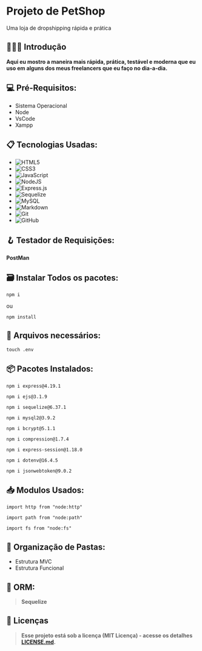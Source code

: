 # Projeto de PetShop
Uma loja de dropshipping rápida e prática 

## 👨🏾‍🏫 Introdução

**Aqui eu mostro a maneira mais rápida, prática, testável e moderna que eu uso em alguns dos meus freelancers que eu faço no dia-a-dia.**

## 💻 Pré-Requisitos: 

* Sistema Operacional
* Node
* VsCode
* Xampp

## 📋 Tecnologias Usadas:

* ![HTML5](https://img.shields.io/badge/html5-%23E34F26.svg?style=for-the-badge&logo=html5&logoColor=white)
* ![CSS3](https://img.shields.io/badge/css3-%231572B6.svg?style=for-the-badge&logo=css3&logoColor=white)
* ![JavaScript](https://img.shields.io/badge/javascript-%23323330.svg?style=for-the-badge&logo=javascript&logoColor=%23F7DF1E)
* ![NodeJS](https://img.shields.io/badge/node.js-6DA55F?style=for-the-badge&logo=node.js&logoColor=white)
* ![Express.js](https://img.shields.io/badge/express.js-%23404d59.svg?style=for-the-badge&logo=express&logoColor=%2361DAFB)
* ![Sequelize](https://img.shields.io/badge/Sequelize-52B0E7?style=for-the-badge&logo=Sequelize&logoColor=white)
* ![MySQL](https://img.shields.io/badge/mysql-4479A1.svg?style=for-the-badge&logo=mysql&logoColor=white)
* ![Markdown](https://img.shields.io/badge/markdown-%23000000.svg?style=for-the-badge&logo=markdown&logoColor=white)
* ![Git](https://img.shields.io/badge/git-%23F05033.svg?style=for-the-badge&logo=git&logoColor=white)
* ![GitHub](https://img.shields.io/badge/github-%23121011.svg?style=for-the-badge&logo=github&logoColor=white)


## 🪝 Testador de Requisições:

**PostMan**

## 🗃️ Instalar Todos os pacotes:

```
npm i
```
ou
```
npm install
```

## 📄 Arquivos necessários:

```
touch .env
```

## 📦 Pacotes Instalados:

```
npm i express@4.19.1
```
```
npm i ejs@3.1.9
```
```
npm i sequelize@6.37.1
```
```
npm i mysql2@3.9.2
```
```
npm i bcrypt@5.1.1
```
```
npm i compression@1.7.4
```
```
npm i express-session@1.18.0
```
```
npm i dotenv@16.4.5
```
```
npm i jsonwebtoken@9.0.2
```

## 📥 Modulos Usados:

```
import http from "node:http"
```
```
import path from "node:path"
```
```
import fs from "node:fs"
```

## 📂 Organização de Pastas:

* Estrutura MVC
* Estrutura Funcional

## 🧲 ORM:

> **Sequelize**

## 📝 Licenças

> **Esse projeto está sob a licença (MIT Licença) - acesse os detalhes [LICENSE.md](https://github.com/DevVittor/Anuncios/blob/branch/LICENSE.md).**